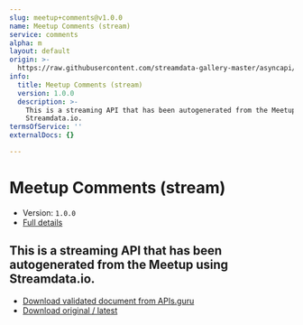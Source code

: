 ```yaml
---
slug: meetup+comments@v1.0.0
name: Meetup Comments (stream)
service: comments
alpha: m
layout: default
origin: >-
  https://raw.githubusercontent.com/streamdata-gallery-master/asyncapi/master/_listings/meetup/meetup-comments-stream-async.md
info:
  title: Meetup Comments (stream)
  version: 1.0.0
  description: >-
    This is a streaming API that has been autogenerated from the Meetup using
    Streamdata.io.
termsOfService: ''
externalDocs: {}

---
```

# Meetup Comments (stream)

* Version: `1.0.0`
* [Full details](../html/meetup+comments@v1.0.0.html)



## This is a streaming API that has been autogenerated from the Meetup using Streamdata.io.



* [Download validated document from APIs.guru](https://raw.githubusercontent.com/APIs-guru/asyncapi-directory/master/docs/APIs/meetup%2Bcomments%40v1.0.0.yaml)
* [Download original / latest](https://raw.githubusercontent.com/streamdata-gallery-master/asyncapi/master/_listings/meetup/meetup-comments-stream-async.md)

<script type="application/ld+json">
{
  "@context": "http://schema.org/",
  "@type": "WebAPI",
  "description": "This is a streaming API that has been autogenerated from the Meetup using Streamdata.io.",
  "documentation": "",

  "name": "Meetup Comments (stream)"
}
</script>
